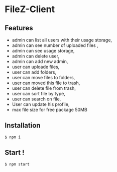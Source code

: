 # FileZ-Client

## Features
* admin can list all users with their usage storage,
* admin can see number of uploaded files ,
* admin can see  usage storage,
* admin can delete user,
* admin can add new admin,
* user can uploade files,
* user can add folders,
* user can move files to folders,
* user can  moved this file to trash, 
* user can delete file from trash,
* user can sort file by type,
* user can search on file,
* User can update his profile,
* max file size for free package 50MB

## Installation
```
$ npm i 
```
## Start !
```
$ npm start 
```
